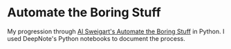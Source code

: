 # Automate the Boring Stuff

My progression through [Al Sweigart's Automate the Boring Stuff](https://automatetheboringstuff.com/) in Python. I used DeepNote's Python notebooks to document the process.
